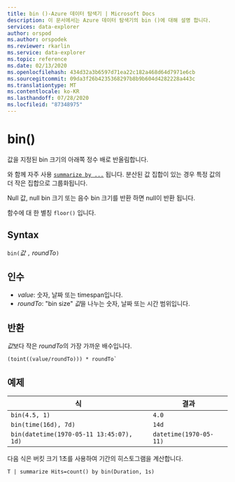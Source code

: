 ```yaml
---
title: bin ()-Azure 데이터 탐색기 | Microsoft Docs
description: 이 문서에서는 Azure 데이터 탐색기의 bin ()에 대해 설명 합니다.
services: data-explorer
author: orspod
ms.author: orspodek
ms.reviewer: rkarlin
ms.service: data-explorer
ms.topic: reference
ms.date: 02/13/2020
ms.openlocfilehash: 434d32a3b6597d71ea22c182a468d64d7971e6cb
ms.sourcegitcommit: 09da3f26b4235368297b8b9b604d4282228a443c
ms.translationtype: MT
ms.contentlocale: ko-KR
ms.lasthandoff: 07/28/2020
ms.locfileid: "87348975"
---
```

# <a name="bin"></a>bin()

값을 지정된 bin 크기의 아래쪽 정수 배로 반올림합니다. 

와 함께 자주 사용 [`summarize by ...`](./summarizeoperator.md) 됩니다.
분산된 값 집합이 있는 경우 특정 값의 더 작은 집합으로 그룹화됩니다.

Null 값, null bin 크기 또는 음수 bin 크기를 반환 하면 null이 반환 됩니다. 

함수에 대 한 별칭 `floor()` 입니다.

## <a name="syntax"></a>Syntax

`bin(`*값* `,` *roundTo*`)`

## <a name="arguments"></a>인수

* *value*: 숫자, 날짜 또는 timespan입니다. 
* *roundTo*: "bin size" *값*을 나누는 숫자, 날짜 또는 시간 범위입니다. 

## <a name="returns"></a>반환

*값*보다 작은 *roundTo*의 가장 가까운 배수입니다.  
 
```kusto
(toint((value/roundTo))) * roundTo`
```

## <a name="examples"></a>예제

식 | 결과
---|---
`bin(4.5, 1)` | `4.0`
`bin(time(16d), 7d)` | `14d`
`bin(datetime(1970-05-11 13:45:07), 1d)`|  `datetime(1970-05-11)`


다음 식은 버킷 크기 1초를 사용하여 기간의 히스토그램을 계산합니다.

```kusto
T | summarize Hits=count() by bin(Duration, 1s)
```